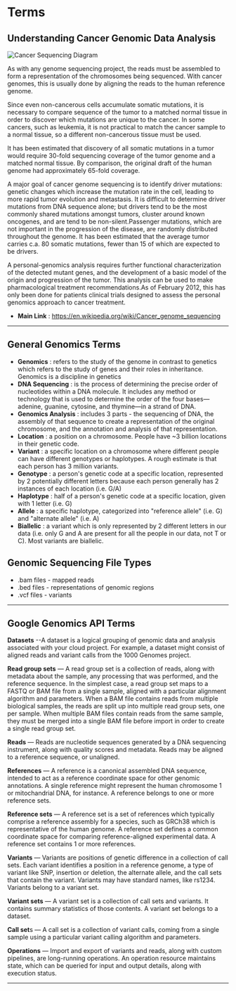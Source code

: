 # Terms

## Understanding Cancer Genomic Data Analysis

![Cancer Sequencing Diagram](https://github.com/lynnlangit/TeamTeri/blob/master/Images/SequencingIllustrated.png)

As with any genome sequencing project, the reads must be assembled to form a representation of the chromosomes being sequenced. With cancer genomes, this is usually done by aligning the reads to the human reference genome.

Since even non-cancerous cells accumulate somatic mutations, it is necessary to compare sequence of the tumor to a matched normal tissue in order to discover which mutations are unique to the cancer. In some cancers, such as leukemia, it is not practical to match the cancer sample to a normal tissue, so a different non-cancerous tissue must be used.

It has been estimated that discovery of all somatic mutations in a tumor would require 30-fold sequencing coverage of the tumor genome and a matched normal tissue. By comparison, the original draft of the human genome had approximately 65-fold coverage.

A major goal of cancer genome sequencing is to identify driver mutations: genetic changes which increase the mutation rate in the cell, leading to more rapid tumor evolution and metastasis. It is difficult to determine driver mutations from DNA sequence alone; but drivers tend to be the most commonly shared mutations amongst tumors, cluster around known oncogenes, and are tend to be non-silent.Passenger mutations, which are not important in the progression of the disease, are randomly distributed throughout the genome. It has been estimated that the average tumor carries c.a. 80 somatic mutations, fewer than 15 of which are expected to be drivers.

A personal-genomics analysis requires further functional characterization of the detected mutant genes, and the development of a basic model of the origin and progression of the tumor. This analysis can be used to make pharmacological treatment recommendations.As of February 2012, this has only been done for patients clinical trials designed to assess the personal genomics approach to cancer treatment.

* **Main Link** : https://en.wikipedia.org/wiki/Cancer_genome_sequencing

* * *

## General Genomics Terms

* **Genomics** : refers to the study of the genome in contrast to genetics which refers to the study of genes and their roles in inheritance. Genomics is a discipline in genetics
* **DNA Sequencing** : is the process of determining the precise order of nucleotides within a DNA molecule. It includes any method or technology that is used to determine the order of the four bases—adenine, guanine, cytosine, and thymine—in a strand of DNA.
* **Genomics Analysis** : includes 3 parts - the sequencing of DNA, the assembly of that sequence to create a representation of the original chromosome, and the annotation and analysis of that representation.
* **Location** : a position on a chromosome. People have ~3 billion locations in their genetic code.
* **Variant** : a specific location on a chromosome where different people can have different genotypes or haplotypes. A rough estimate is that each person has 3 million variants.
* **Genotype** : a person's genetic code at a specific location, represented by 2 potentially different letters because each person generally has 2 instances of each location (i.e. G/A)
* **Haplotype** : half of a person's genetic code at a specific location, given with 1 letter (i.e. G)
* **Allele** : a specific haplotype, categorized into "reference allele" (i.e. G) and "alternate allele" (i.e. A)
* **Biallelic** : a variant which is only represented by 2 different letters in our data (i.e. only G and A are present for all the people in our data, not T or C). Most variants are biallelic.

## Genomic Sequencing File Types

* .bam files - mapped reads
* .bed files - representations of genomic regions
* .vcf files - variants

* * *

## Google Genomics API Terms

**Datasets** --A dataset is a logical grouping of genomic data and analysis associated with your cloud project. For example, a dataset might consist of aligned reads and variant calls from the 1000 Genomes project.

**Read group sets** — A read group set is a collection of reads, along with metadata about the sample, any processing that was performed, and the reference sequence.  In the simplest case, a read group set maps to a FASTQ or BAM file from a single sample, aligned with a particular alignment algorithm and parameters. When a BAM file contains reads from multiple biological samples, the reads are split up into multiple read group sets, one per sample. When multiple BAM files contain reads from the same sample, they must be merged into a single BAM file before import in order to create a single read group set.

**Reads** — Reads are nucleotide sequences generated by a DNA sequencing instrument, along with quality scores and metadata. Reads may be aligned to a reference sequence, or unaligned.

**References** — A reference is a canonical assembled DNA sequence, intended to act as a reference coordinate space for other genomic annotations. A single reference might represent the human chromosome 1 or mitochandrial DNA, for instance. A reference belongs to one or more reference sets.

**Reference sets** — A reference set is a set of references which typically comprise a reference assembly for a species, such as GRCh38 which is representative of the human genome. A reference set defines a common coordinate space for comparing reference-aligned experimental data. A reference set contains 1 or more references.

**Variants** — Variants are positions of genetic difference in a collection of call sets. Each variant identifies a position in a reference genome, a type of variant like SNP, insertion or deletion, the alternate allele, and the call sets that contain the variant. Variants may have standard names, like rs1234. Variants belong to a variant set.

**Variant sets** — A variant set is a collection of call sets and variants. It contains summary statistics of those contents. A variant set belongs to a dataset.

**Call set**s — A call set is a collection of variant calls, coming from a single sample using a particular variant calling algorithm and parameters.

**Operations** — Import and export of variants and reads, along with custom pipelines, are long-running operations. An operation resource maintains state, which can be queried for input and output details, along with execution status.

* * *

